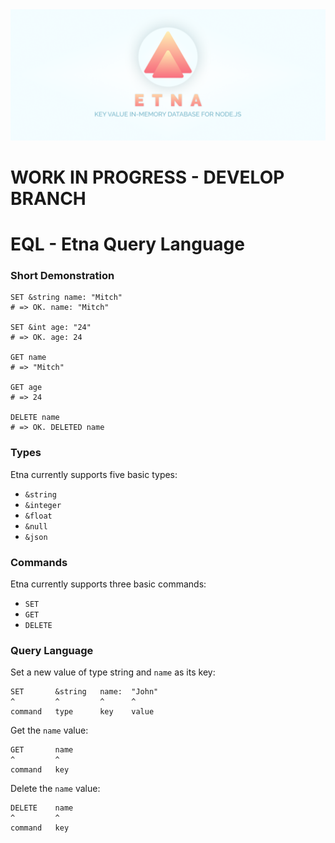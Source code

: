 <img src="/docs/cover.png" />

# WORK IN PROGRESS - DEVELOP BRANCH


# EQL - Etna Query Language

### Short Demonstration

```etna
SET &string name: "Mitch"
# => OK. name: "Mitch"

SET &int age: "24"
# => OK. age: 24

GET name
# => "Mitch"

GET age
# => 24

DELETE name
# => OK. DELETED name
```

### Types
Etna currently supports five basic types:

- `&string`
- `&integer`
- `&float`
- `&null`
- `&json`

### Commands
Etna currently supports three basic commands:

- `SET`
- `GET`
- `DELETE`

### Query Language

Set a new value of type string and `name` as its key:
```etna
SET       &string   name:  "John"
^         ^         ^      ^
command   type      key    value
```

Get the `name` value:
```etna
GET       name
^         ^
command   key
```

Delete the `name` value:
```etna
DELETE    name
^         ^
command   key
```